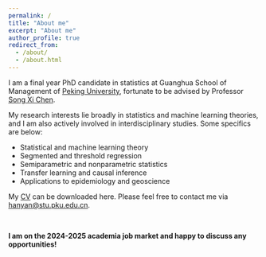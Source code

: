 ```yaml
---
permalink: /
title: "About me"
excerpt: "About me"
author_profile: true
redirect_from: 
  - /about/
  - /about.html
---
```




I am a final year PhD candidate in statistics at Guanghua School of Management of [Peking University](https://en.gsm.pku.edu.cn/statistic), fortunate to be advised by Professor [Song Xi Chen](http://songxichen.com). 

My research interests lie broadly in statistics and machine learning theories, and I am also actively involved in interdisciplinary studies. Some specifics are below:

- Statistical and machine learning theory
- Segmented and threshold regression
- Semiparametric and nonparametric statistics
- Transfer learning and causal inference
- Applications to epidemiology and geoscience

My [CV](http://hanyan-stat.github.io/files/CV-HY-2024-10.pdf) can be downloaded here. Please feel free to contact me via [hanyan@stu.pku.edu.cn](hanyan@stu.pku.edu.cn). 

<br/>

**I am on the 2024-2025 academia job market and happy to discuss any opportunities!** 
